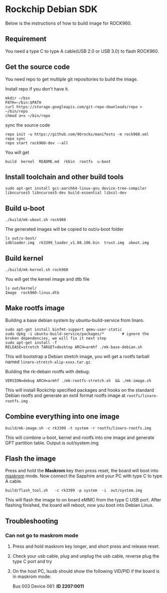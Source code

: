 # Rockchip Debian SDK
    
Below is the instructions of how to build image for ROCK960.

## Requirement

You need a type C to type A cable(USB 2.0 or USB 3.0) to flash ROCK960.

## Get the source code

You need repo to get multiple git repositories to build the image.

Install repo if you don't have it.

    mkdir ~/bin
    PATH=~/bin:$PATH
    curl https://storage.googleapis.com/git-repo-downloads/repo > ~/bin/repo
    chmod a+x ~/bin/repo

sync the source code

    repo init -u https://github.com/96rocks/manifests -m rock960.xml
    repo sync
    repo start rock960-dev --all

You will get 

    build  kernel  README.md  rkbin  rootfs  u-boot

## Install toolchain and other build tools

    sudo apt-get install gcc-aarch64-linux-gnu device-tree-compiler libncurses5 libncurses5-dev build-essential libssl-dev

## Build u-boot

    ./build/mk-uboot.sh rock960

The generated images will be copied to out/u-boot folder

    ls out/u-boot/
    idbloader.img  rk3399_loader_v1.08.106.bin  trust.img  uboot.img

## Build kernel

    ./build/mk-kernel.sh rock960

You will get the kernel image and dtb file

    ls out/kernel/
    Image  rock960-linux.dtb

## Make rootfs image

Building a base debian system by ubuntu-build-service from linaro.

    sudo apt-get install binfmt-support qemu-user-static
    sudo dpkg -i ubuntu-build-service/packages/*        # ignore the broken dependencies, we will fix it next step
    sudo apt-get install -f
    RELEASE=stretch TARGET=desktop ARCH=armhf ./mk-base-debian.sh

This will bootstrap a Debian stretch image, you will get a rootfs tarball named `linaro-stretch-alip-xxxx.tar.gz`. 

Building the rk-debain rootfs with debug:

    VERSION=debug ARCH=armhf ./mk-rootfs-stretch.sh  && ./mk-image.sh

This will install Rockchip specified packages and hooks on the standard Debian rootfs and generate an ext4 format rootfs image at `rootfs/linaro-rootfs.img` .

## Combine everything into one image

    build/mk-image.sh -c rk3399 -t system -r rootfs/linaro-rootfs.img

This will combine u-boot, kernel and rootfs into one image and generate GPT partition table. Output is out/system.img

## Flash the image

Press and hold the **Maskrom** key then press reset, the board will boot into [maskrom](http://opensource.rock-chips.com/wiki_Rockusb#Maskrom_mode) mode. Now connect the Sapphire and your PC with type C to type A cable.

    build/flash_tool.sh   -c rk3399 -p system  -i  out/system.img

This will flash the image to on board eMMC from the type C USB port. After flashing finished, the board will reboot, now you boot into Debian Linux.

## Troubleshooting

### Can not go to maskrom mode

1. Press and hold maskrom key longer, and short press and release reset.
2. Check your usb cable, plug and unplug the usb cable, reverse plug the type C port and try
3. On the host PC, lsusb should show the following VID/PID if the board is in maskrom mode:

    Bus 003 Device 061: **ID 2207:0011**
